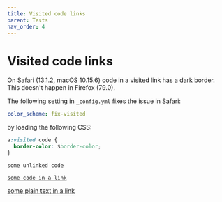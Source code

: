 ```yaml
---
title: Visited code links
parent: Tests
nav_order: 4
---
```

# Visited code links

On Safari (13.1.2, macOS 10.15.6) code in a visited link has a dark border. This doesn't happen in Firefox (79.0).

The following setting in `_config.yml` fixes the issue in Safari:

```yaml
color_scheme: fix-visited
```

by loading the following CSS:

```css
a:visited code {
  border-color: $border-color;
}
```

`some unlinked code`

[`some code in a link`](#visited-code-links)

[some plain text in a link](#visited-code-links)
